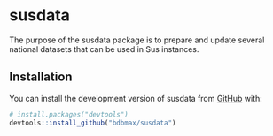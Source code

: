 
# susdata

The purpose of the susdata package is to prepare and update several
national datasets that can be used in Sus instances.

## Installation

You can install the development version of susdata from
[GitHub](https://github.com/) with:

``` r
# install.packages("devtools")
devtools::install_github("bdbmax/susdata")
```
